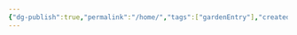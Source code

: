 ```yaml
---
{"dg-publish":true,"permalink":"/home/","tags":["gardenEntry"],"created":"2024-07-26T13:11:57.057+02:00","updated":"2024-07-26T13:20:15.895+02:00"}
---
```



